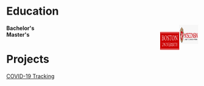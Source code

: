 # Education
<div>
  <img src="https://github.com/dgellerup/dgellerup.github.io/blob/master/assets/images/uw-madison.png?raw=true" alt="UW-Madison" style="width:50px;height:50px;" align="right"/><strong>Bachelor's</strong>
<br>
  <img src="https://github.com/dgellerup/dgellerup.github.io/blob/master/assets/images/bu.png?raw=true" alt="BU" style="width:50px;height:50px;" align="right"/><strong>Master's</strong>
</div>

# Projects
[COVID-19 Tracking](https://dgellerup.github.io/covid-19-data/)
